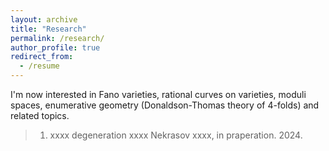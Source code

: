 ```yaml
---
layout: archive
title: "Research"
permalink: /research/
author_profile: true
redirect_from:
  - /resume
---
```


I'm now interested in Fano varieties, rational curves on varieties, moduli spaces, enumerative geometry (Donaldson-Thomas theory of 4-folds) and related topics.

> 1. xxxx degeneration xxxx Nekrasov xxxx, in praperation. 2024.

